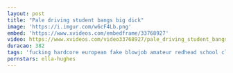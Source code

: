 ```yaml
---
layout: post
title: "Pale driving student bangs big dick"
image: 'https://i.imgur.com/w6cF4Lb.png'
embed: 'https://www.xvideos.com/embedframe/33768927'
video: https://www.xvideos.com/video33768927/pale_driving_student_bangs_big_dick
duracao: 382
tags: 'fucking hardcore european fake blowjob amateur redhead school class POV public oral voyeur british reality spycam instructor driving lesson'
pornstars: ella-hughes
---
```

